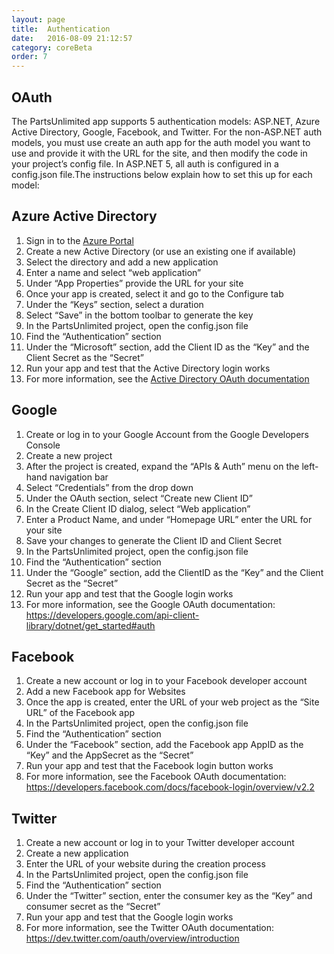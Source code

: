 ```yaml
---
layout: page
title:  Authentication
date:   2016-08-09 21:12:57
category: coreBeta
order: 7
---
```


## OAuth 
The PartsUnlimited app supports 5 authentication models: ASP.NET, Azure Active Directory, Google, Facebook, and Twitter. For the non-ASP.NET auth models, you must use create an auth app for the auth model you want to use and provide it with the URL for the site, and then modify the code in your project’s config file. In ASP.NET 5, all auth is configured in a config.json file.The instructions below explain how to set this up for each model:


## Azure Active Directory
1.	Sign in to the [Azure Portal](https://manage.windowsazure.com)
1.	Create a new Active Directory (or use an existing one if available)
1.	Select the directory and add a new application
1.	Enter a name and select “web application”
1.	Under “App Properties” provide the URL for your site
1.	Once your app is created, select it and go to the Configure tab
1.	Under the “Keys” section, select a duration
1.	Select “Save” in the bottom toolbar to generate the key
1.	In the PartsUnlimited project, open the config.json file
1.	Find the “Authentication” section
1.	Under the “Microsoft” section, add the Client ID as the “Key” and the Client Secret as the “Secret”
1.	Run your app and test that the Active Directory login works
1.	For more information, see the [Active Directory OAuth documentation](https://msdn.microsoft.com/en-us/library/azure/dn645542.aspx )


## Google
1.	Create or log in to your Google Account from the Google Developers Console
1.	Create a new project
1.	After the project is created, expand the “APIs & Auth” menu on the left-hand navigation bar
1.	Select “Credentials” from the drop down
1.	Under the OAuth section, select “Create new Client ID”
1.	In the Create Client ID dialog, select “Web application”
1.	Enter a Product Name, and under “Homepage URL” enter the URL for your site
1.	Save your changes to generate the Client ID and Client Secret
1.	In the PartsUnlimited project, open the config.json file
1.	Find the “Authentication” section
1.	Under the “Google” section, add the ClientID as the “Key” and the Client Secret as the “Secret”
1.	Run your app and test that the Google login works
1.	For more information, see the Google OAuth documentation: https://developers.google.com/api-client-library/dotnet/get_started#auth


## Facebook
1.	Create a new account or log in to your Facebook developer account
1.	Add a new Facebook app for Websites
1.	Once the app is created, enter the URL of your web project as the “Site URL” of the Facebook app
1.	In the PartsUnlimited project, open the config.json file
1.	Find the “Authentication” section
1.	Under the “Facebook” section, add the Facebook app AppID as the “Key” and the AppSecret as the “Secret”
1.	Run your app and test that the Facebook login button works
1.	For more information, see the Facebook OAuth documentation: https://developers.facebook.com/docs/facebook-login/overview/v2.2 

## Twitter
1.	Create a new account or log in to your Twitter developer account
1.	Create a new application
1.	Enter the URL of your website during the creation process
1.	In the PartsUnlimited project, open the config.json file
1.	Find the “Authentication” section
1.	Under the “Twitter” section, enter the consumer key as the “Key” and consumer secret as the “Secret”
1.	Run your app and test that the Google login works
1.	For more information, see the Twitter OAuth documentation: https://dev.twitter.com/oauth/overview/introduction

